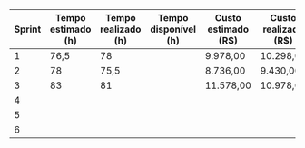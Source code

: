 | Sprint | Tempo estimado (h) | Tempo realizado (h) | Tempo disponível (h) | Custo estimado (R$) | Custo realizado (R$) | Custo disponível (R$) |
|--------|--------------------|---------------------|----------------------|---------------------|----------------------|-----------------------|
| 1      | 76,5               | 78                  |                      | 9.978,00            | 10.298,00            |                       |
| 2      | 78                 | 75,5                |                      | 8.736,00            | 9.430,00             |                       |
| 3      | 83                 | 81                  |                      | 11.578,00           | 10.978,00            |                       |
| 4      |                    |                     |                      |                     |                      |                       |
| 5      |                    |                     |                      |                     |                      |                       |
| 6      |                    |                     |                      |                     |                      |                       |

